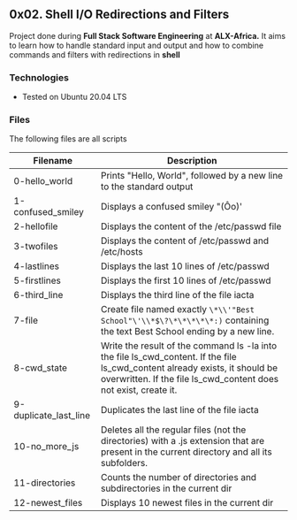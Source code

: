 ## 0x02. Shell I/O Redirections and Filters
Project done during **Full Stack Software Engineering** at **ALX-Africa.** It aims to learn how to handle standard input and output and how to combine commands and filters with redirections in **shell**

### Technologies
* Tested on Ubuntu 20.04 LTS

### Files
The following files are all scripts

|Filename   |Description   |
--- | --- 
0-hello_world | Prints "Hello, World", followed by a new line to the standard output
1-confused_smiley | Displays a confused smiley "(Ôo)'
2-hellofile | Displays the content of the /etc/passwd file
3-twofiles | Displays the content of /etc/passwd and /etc/hosts
4-lastlines | Displays the last 10 lines of /etc/passwd
5-firstlines | Displays the first 10 lines of /etc/passwd
6-third_line | Displays the third line of the file iacta
7-file | Create file named exactly `\*\\'"Best School"\'\\*$\?\*\*\*\*\*:)` containing the text Best School ending by a new line.
8-cwd_state | Write the result of the command ls -la into the file ls_cwd_content. If the file ls_cwd_content already exists, it should be overwritten. If the file ls_cwd_content does not exist, create it.
9-duplicate_last_line | Duplicates the last line of the file iacta
10-no_more_js | Deletes all the regular files (not the directories) with a .js extension that are present in the current directory and all its subfolders.
11-directories | Counts the number of directories and subdirectories in the current dir
12-newest_files | Displays 10 newest files in the current dir
